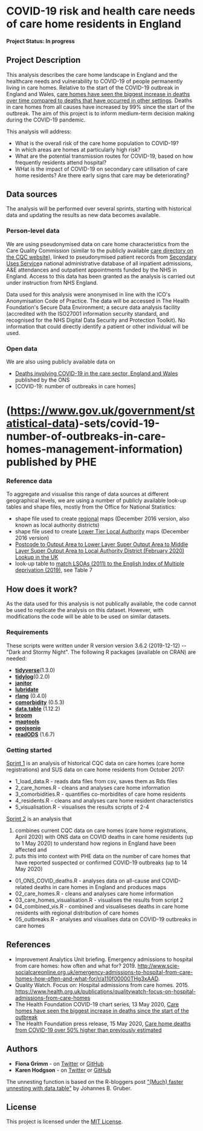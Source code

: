 # COVID-19 risk and health care needs of care home residents in England 

#### Project Status: In progress

## Project Description

This analysis describes the care home landscape in England and the healthcare needs and vulnerability to COVID-19 of people permanently living in care homes. Relative to the start of the COVID-19 outbreak in England and Wales, [care homes have seen the biggest increase in deaths over time compared to deaths that have occurred in other settings](https://www.health.org.uk/news-and-comment/charts-and-infographics/deaths-from-any-cause-in-care-homes-have-increased-by-99-per-cent). Deaths in care homes from all causes have increased by 99% since the start of the outbreak.
The aim of this project is to inform medium-term decision making during the COVID-19 pandemic. 

This analysis will address:
* What is the overall risk of the care home population to COVID-19?
* In which areas are homes at particularly high risk?
* What are the potential transmission routes for COVID-19, based on how frequently residents attend hospital?
* WHat is the impact of COVID-19 on secondary care utilisation of care home residents? Are there early signs that care may be deteriorating?

## Data sources

The analysis will be performed over several sprints, starting with historical data and updating the results as new data becomes available. 

### Person-level data
We are using pseudonymised data on care home characteristics from the Care Quality Commission (similar to the publicly available [care directory on the CQC website](https://www.cqc.org.uk/files/cqc-care-directory-filters-1-april-2020)), linked to pseudonymised patient records from [Secondary Uses Service](https://digital.nhs.uk/services/secondary-uses-service-sus)a national administrative database of all inpatient admissions, A&E attendances and outpatient appointments funded by the NHS in England. Access to this data has been granted as the analysis is carried out under instruction from NHS England.

Data used for this analysis were anonymised in line with the ICO's Anonymisation Code of Practice. The data will be accessed in The Health Foundation's Secure Data Environment; a secure data analysis facility (accredited with the ISO27001 information security standard, and recognised for the NHS Digital Data Security and Protection Toolkit). No information that could directly identify a patient or other individual will be used.

### Open data
We are also using publicly available data on 
* [Deaths involving COVID-19 in the care sector, England and Wales](https://www.ons.gov.uk/peoplepopulationandcommunity/birthsdeathsandmarriages/deaths/articles/deathsinvolvingcovid19inthecaresectorenglandandwales/deathsoccurringupto1may2020andregisteredupto9may2020provisional) published by the ONS
* [COVID-19: number of outbreaks in care homes]
# (https://www.gov.uk/government/statistical-data)-sets/covid-19-number-of-outbreaks-in-care-homes-management-information) published by PHE


### Reference data
To aggregate and visualise this range of data sources at different geographical levels, we are using a number of publicly available look-up tables and shape files, mostly from the Office for National Statistics:

* shape file used to create [regional](https://data.gov.uk/dataset/18991e29-872b-41e0-8fe0-1bb30d17aee8/regions-december-2016-ultra-generalised-clipped-boundaries-in-england) maps (December 2016 version, also known as local authority districts)
* shape file used to create [Lower Tier Local Authority](https://data.gov.uk/dataset/45a1aaed-503a-4259-bd3e-27ce2ddc7b16/local-authority-districts-december-2016-super-generalised-clipped-boundaries-in-the-uk) maps (December 2016 version)
* [Postcode to Output Area to Lower Layer Super Output Area to Middle Layer Super Output Area to Local Authority District (February 2020) Lookup in the UK](http://geoportal1-ons.opendata.arcgis.com/datasets/6a46e14a6c2441e3ab08c7b277335558)
* look-up table to [match LSOAs (2011) to the English Index of Multiple deprivation (2019)](https://www.gov.uk/government/statistics/english-indices-of-deprivation-2019), see Table 7


## How does it work?

As the data used for this analysis is not publically available, the code cannot be used to replicate the analysis on this dataset. However, with modifications the code will be able to be used on similar datasets.  

### Requirements

These scripts were written under R version version 3.6.2 (2019-12-12) -- "Dark and Stormy Night".
The following R packages (available on CRAN) are needed: 

* [**tidyverse**](https://www.tidyverse.org/)(1.3.0)
* [**tidylog**](https://cran.r-project.org/web/packages/tidylog/index.html)(0.2.0)
* [**janitor**](https://cran.r-project.org/web/packages/janitor/index.html)
* [**lubridate**](https://cran.r-project.org/web/packages/lubridate/vignettes/lubridate.html)
* [**rlang**](https://cran.r-project.org/web/packages/rlang/index.html) (0.4.0)
* [**comorbidity**](https://cran.r-project.org/web/packages/comorbidity/index.html) (0.5.3)
* [**data.table**](https://cran.r-project.org/web/packages/data.table/index.html) (1.12.2)
* [**broom**](https://cran.r-project.org/web/packages/broom/index.html) 
* [**maptools**](https://cran.r-project.org/web/packages/maptools/index.html) 
* [**geojsonio**](https://cran.r-project.org/web/packages/geojsonio/index.html) 
* [**readODS**](https://cran.r-project.org/web/packages/readODS/index.html) (1.6.7)

### Getting started

[Sprint 1](src/sprint1_historical) is an analysis of historical CQC data on care homes (care home registrations) and SUS data on care home residents from October 2017:
* 1_load_data.R - reads data files from csv, saves them as Rds files
* 2_care_homes.R - cleans and analyses care home information
* 3_comorbidities.R - quantifies co-morbidites of care home residents 
* 4_residents.R -  cleans and analyses care home resident characteristics
* 5_visualisation.R - visualises the results scripts of 2-4

[Sprint 2](src/sprint2) is an analysis that 
1. combines current CQC data on care homes (care home registrations, April 2020) with ONS data on COVID deaths in care home residents (up to 1 May 2020) to understand how regions in England have been affected and
2. puts this into context with PHE data on the number of care homes that have reported suspected or confirmed
COVID-19 outbreaks (up to 14 May 2020)

* 01_ONS_COVID_deaths.R - analyses data on all-cause and COVID-related deaths in care homes in England and produces maps
* 02_care_homes.R - cleans and analyses care home information
* 03_care_homes_visualisation.R  - visualises the results from script 2
* 04_combined_vis.R - combined and visualiseses deaths in care home residents with regional distribution of care homes
* 05_outbreaks.R - analyses and visualises data on COVID-19 outbreaks in care homes 

## References
* Improvement Analytics Unit briefing. Emergency admissions to hospital from care homes: how often and what for? 2019. http://www.scie-socialcareonline.org.uk/emergency-admissions-to-hospital-from-care-homes-how-often-and-what-for/r/a110f00000THg3xAAD.
* Quality Watch. Focus on: Hospital admissions from care homes. 2015. https://www.health.org.uk/publications/qualitywatch-focus-on-hospital-admissions-from-care-homes
* The Health Foundation COVID-19 chart series, 13 May 2020, [Care homes have seen the biggest increase in deaths since the start of the outbreak](https://www.health.org.uk/news-and-comment/charts-and-infographics/deaths-from-any-cause-in-care-homes-have-increased)
* The Health Foundation press release, 15 May 2020, [Care home deaths from COVID-19 over 50% higher than previously estimated](https://www.health.org.uk/news-and-comment/news/care-home-deaths-from-covid-19-over-50-per-cent-higher-than-previously-estimated)

## Authors
* **Fiona Grimm** - on [Twitter](https://twitter.com/fiona_grimm) or [GitHub](https://github.com/fiona-grimm)
* **Karen Hodgson** - on [Twitter](https://twitter.com/KarenHodgePodge) or [GitHub](https://github.com/KarenHodgson)

The unnesting function is based on the R-bloggers post ["(Much) faster unnesting with data.table"](https://www.r-bloggers.com/much-faster-unnesting-with-data-table/) by Johannes B. Gruber.

## License
This project is licensed under the [MIT License](https://github.com/HFAnalyticsLab/COVID19_care_homes/blob/master/LICENSE).